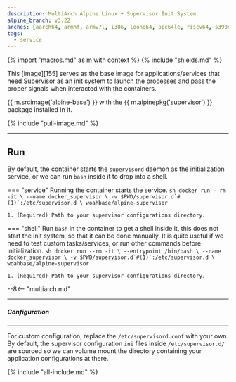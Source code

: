 ```yaml
---
description: MultiArch Alpine Linux + Supervisor Init System.
alpine_branch: v3.22
arches: [aarch64, armhf, armv7l, i386, loong64, ppc64le, riscv64, s390x, x86_64]
tags:
  - service
---
```


{% import "macros.md" as m with context %}
{% include "shields.md" %}

This [image][155] serves as the base image for
applications/services that need [Supervisor][1] as an init system to
launch the processes and pass the proper signals when interacted
with the containers.

{{ m.srcimage('alpine-base') }} with the {{
m.alpinepkg('supervisor') }} package installed in it.

{% include "pull-image.md" %}

---
Run
---

By default, the container starts the `supervisord` daemon as the
initialization service, or we can run `bash` inside it to drop
into a shell.

=== "service"
    Running the container starts the service.
    ``` sh
    docker run --rm -it \
      --name docker_supervisor \
      -v $PWD/supervisor.d`#(1)`:/etc/supervisor.d \
    woahbase/alpine-supervisor
    ```

    1. (Required) Path to your supervisor configurations directory.

=== "shell"
    Run `bash` in the container to get a shell inside it, this does
    not start the init system, so that it can be done manually. It is
    quite useful if we need to test custom tasks/services, or run
    other commands before initialization.
    ``` sh
    docker run --rm -it \
      --entrypoint /bin/bash \
      --name docker_supervisor \
      -v $PWD/supervisor.d`#(1)`:/etc/supervisor.d \
    woahbase/alpine-supervisor
    ```

    1. (Required) Path to your supervisor configurations directory.

--8<-- "multiarch.md"

---
##### Configuration
---

For custom configuration, replace the `/etc/supervisord.conf` with
your own. By default, the supervisor configuration `ini` files
inside `/etc/supervisor.d/` are sourced so we can volume mount the
directory containing your application configurations at there.

[1]: http://supervisord.org/index.html

{% include "all-include.md" %}
